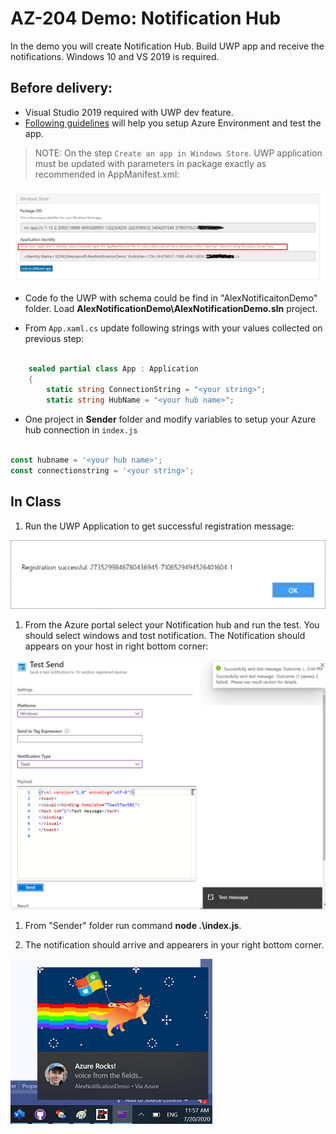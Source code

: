 # AZ-204 Demo: Notification Hub

In the demo you will create Notification Hub. Build UWP app and receive the notifications.
Windows 10 and VS 2019 is required.

## Before delivery:

- Visual Studio 2019 required with UWP dev feature.
- [Following guidelines](https://docs.microsoft.com/en-us/azure/notification-hubs/notification-hubs-windows-store-dotnet-get-started-wns-push-notification) will help you setup Azure Environment and test the app.

>NOTE: On the step `Create an app in Windows Store`. UWP application must be updated with parameters in package exactly as recommended in AppManifest.xml:

![pakcage](NodeJs/package.png)

- Code fo the UWP with schema could be find in "AlexNotificaitonDemo" folder. Load **AlexNotificationDemo\AlexNotificationDemo.sln** project.

- From `App.xaml.cs` update following strings with your values collected on previous step:

```C#

    sealed partial class App : Application
    {
        static string ConnectionString = "<your string>";
        static string HubName = "<your hub name>";
```

- One project in **Sender** folder and modify variables to setup your Azure hub connection in `index.js`


```Javascript

const hubname = '<your hub name>';
const connectionstring = '<your string>';

```


## In Class

1. Run the UWP Application to get successful registration message:

![uwp](NodeJs/uwp.png)

1. From the Azure portal select your Notification hub and run the test. You should select windows and tost notification. The Notification should appears on your host in right bottom corner:

![toast](NodeJs/toast.png)


1. From "Sender" folder run command **node .\index.js**. 

1. The notification should arrive and appearers in your right bottom corner.

![cat](NodeJs/cat.png)